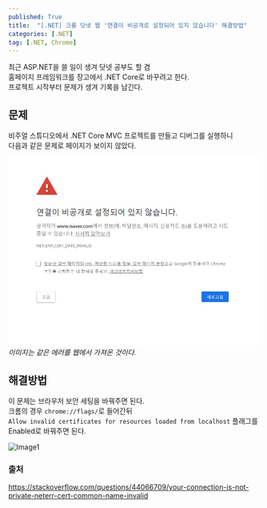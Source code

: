 ```yaml
---
published: True
title:  "[.NET] 크롬 닷넷 웹 '연결이 비공개로 설정되어 있지 않습니다' 해결방법"
categories: [.NET]
tag: [.NET, Chrome]
---
```


최근 ASP.NET을 쓸 일이 생겨 닷넷 공부도 할 겸  
홈페이지 프레임워크를 장고에서 .NET Core로 바꾸려고 한다.  
프로젝트 시작부터 문제가 생겨 기록을 남긴다.  

## 문제 
비주얼 스튜디오에서 .NET Core MVC 프로젝트를 만들고 디버그를 실행하니  
다음과 같은 문제로 페이지가 보이지 않았다.  

![Image1](/images/2023-09-03-the_connection_is_not_set_to_private_0.jpg)*이미지는 같은 에러를 웹에서 가져온 것이다.*   

## 해결방법

이 문제는 브라우저 보안 세팅을 바꿔주면 된다.  
크롬의 경우 ```chrome://flags/```로 들어간뒤  
```Allow invalid certificates for resources loaded from localhost``` 플래그를 Enabled로 바꿔주면 된다.  

![Image1](/images/2023-09-03-the_connection_is_not_set_to_private_1.png)

### 출처  

<https://stackoverflow.com/questions/44066709/your-connection-is-not-private-neterr-cert-common-name-invalid>  
